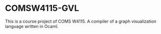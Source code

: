 # COMSW4115-GVL
This is a course project of COMS W4115. A compiler of a graph visualization language written in Ocaml.
